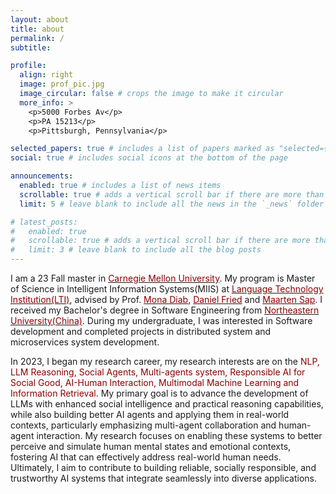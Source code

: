 ```yaml
---
layout: about
title: about
permalink: /
subtitle: 

profile:
  align: right
  image: prof_pic.jpg
  image_circular: false # crops the image to make it circular
  more_info: >
    <p>5000 Forbes Av</p>
    <p>PA 15213</p>
    <p>Pittsburgh, Pennsylvania</p>

selected_papers: true # includes a list of papers marked as "selected={true}"
social: true # includes social icons at the bottom of the page

announcements:
  enabled: true # includes a list of news items
  scrollable: true # adds a vertical scroll bar if there are more than 3 news items
  limit: 5 # leave blank to include all the news in the `_news` folder

# latest_posts:
#   enabled: true
#   scrollable: true # adds a vertical scroll bar if there are more than 3 new posts items
#   limit: 3 # leave blank to include all the blog posts
---
```

I am a 23 Fall master in [<span style="color: #8B0000;">Carnegie Mellon University</span>](https://www.cmu.edu/). My program is Master of Science in Intelligent Information Systems(MIIS) at [<span style="color: #8B0000;">Language Technology Institution(LTI)</span>](https://lti.cs.cmu.edu/), advised by Prof. [<span style="color: #8B0000;">Mona Diab</span>](https://www.lti.cs.cmu.edu/people/faculty/diab-mona.html), [<span style="color: #8B0000;">Daniel Fried</span>](https://dpfried.github.io/) and [<span style="color: #8B0000;">Maarten Sap</span>](https://maartensap.com/). I received my Bachelor's degree in Software Engineering from [<span style="color: #8B0000;">Northeastern University(China)</span>](https://english.neu.edu.cn/). During my undergraduate, I was interested in Software development and completed projects in distributed system and microservices system development.

In 2023, I began my research career, my research interests are on the <span style="color: #8B0000;">NLP, LLM Reasoning, Social Agents, Multi-agents system, Responsible AI for Social Good, AI-Human Interaction, Multimodal Machine Learning and Information Retrieval</span>. My primary goal is to advance the development of LLMs with enhanced social intelligence and practical reasoning capabilities, while also building better AI agents and applying them in real-world contexts, particularly emphasizing multi-agent collaboration and human-agent interaction. My research focuses on enabling these systems to better perceive and simulate human mental states and emotional contexts, fostering AI that can effectively address real-world human needs. Ultimately, I aim to contribute to building reliable, socially responsible, and trustworthy AI systems that integrate seamlessly into diverse applications.



<!-- 
Write your biography here. Tell the world about yourself. Link to your favorite [subreddit](http://reddit.com). You can put a picture in, too. The code is already in, just name your picture `prof_pic.jpg` and put it in the `img/` folder.

Put your address / P.O. box / other info right below your picture. You can also disable any of these elements by editing `profile` property of the YAML header of your `_pages/about.md`. Edit `_bibliography/papers.bib` and Jekyll will render your [publications page](/al-folio/publications/) automatically.

Link to your social media connections, too. This theme is set up to use [Font Awesome icons](https://fontawesome.com/) and [Academicons](https://jpswalsh.github.io/academicons/), like the ones below. Add your Facebook, Twitter, LinkedIn, Google Scholar, or just disable all of them. -->
